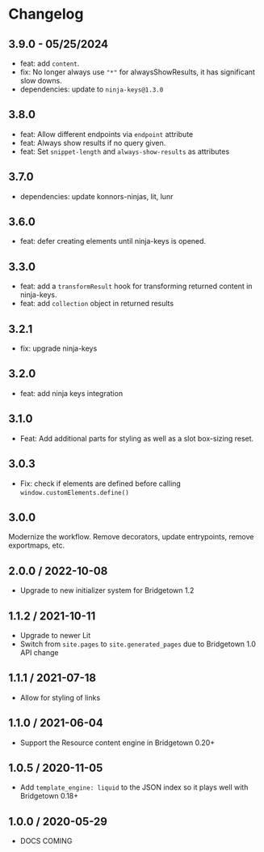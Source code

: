 # Changelog

## 3.9.0 - 05/25/2024

- feat: add `content`.
- fix: No longer always use `"*"` for alwaysShowResults, it has significant slow downs.
- dependencies: update to `ninja-keys@1.3.0`

## 3.8.0

- feat: Allow different endpoints via `endpoint` attribute
- feat: Always show results if no query given.
- feat: Set `snippet-length` and `always-show-results` as attributes

## 3.7.0

- dependencies: update konnors-ninjas, lit, lunr

## 3.6.0

- feat: defer creating elements until ninja-keys is opened.

## 3.3.0

- feat: add a `transformResult` hook for transforming returned content in ninja-keys.
- feat: add `collection` object in returned results

## 3.2.1

- fix: upgrade ninja-keys


## 3.2.0

- feat: add ninja keys integration

## 3.1.0

- Feat: Add additional parts for styling as well as a slot box-sizing reset.

## 3.0.3

- Fix: check if elements are defined before calling
`window.customElements.define()`

## 3.0.0

Modernize the workflow. Remove decorators, update
entrypoints, remove exportmaps, etc.

## 2.0.0 / 2022-10-08

* Upgrade to new initializer system for Bridgetown 1.2

## 1.1.2 / 2021-10-11

* Upgrade to newer Lit
* Switch from `site.pages` to `site.generated_pages` due to Bridgetown 1.0 API change

## 1.1.1 / 2021-07-18

* Allow for styling of links

## 1.1.0 / 2021-06-04

* Support the Resource content engine in Bridgetown 0.20+

## 1.0.5 / 2020-11-05

* Add `template_engine: liquid` to the JSON index so it plays well with Bridgetown 0.18+

## 1.0.0 / 2020-05-29

* DOCS COMING
